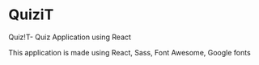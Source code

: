 # QuiziT
Quiz!T- Quiz Application using React

This application is made using 
React, 
Sass, 
Font Awesome, 
Google fonts
